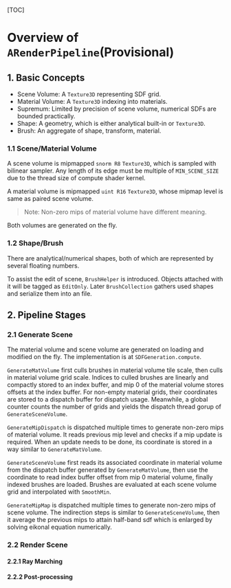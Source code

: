 ﻿[TOC]

# Overview of `ARenderPipeline`(Provisional)
## 1. Basic Concepts
- Scene Volume: A `Texture3D` representing SDF grid.
- Material Volume: A `Texture3D` indexing into materials.
- Supremum: Limited by precision of scene volume, numerical SDFs are bounded practically.
- Shape: A geometry, which is either analytical built-in or `Texture3D`.
- Brush: An aggregate of shape, transform, material.

### 1.1 Scene/Material Volume
A scene volume is mipmapped `snorm R8` `Texture3D`, which is sampled with bilinear sampler. Any length of its edge must be multiple of `MIN_SCENE_SIZE` due to the thread size of compute shader kernel.

A material volume is mipmapped `uint R16` `Texture3D`, whose mipmap level is same as paired scene volume. 
>Note: Non-zero mips of material volume have different meaning.

Both volumes are generated on the fly.

### 1.2 Shape/Brush
There are analytical/numerical shapes, both of which are represented by several floating numbers.

To assist the edit of scene, `BrushHelper` is introduced. Objects attached with it will be tagged as `EditOnly`. Later `BrushCollection` gathers used shapes and serialize them into an file.

## 2. Pipeline Stages
### 2.1 Generate Scene
The material volume and scene volume are generated on loading and modified on the fly. The implementation is at `SDFGeneration.compute`.

`GenerateMatVolume` first culls brushes in material volume tile scale, then culls in material volume grid scale. Indices to culled brushes are linearly and compactly stored to an index buffer, and mip 0 of the material volume stores offsets at the index buffer.
For non-empty material grids, their coordinates are stored to a dispatch buffer for dispatch usage. Meanwhile, a global counter counts the number of grids and yields the dispatch thread gorup of `GenerateSceneVolume`.

`GenerateMipDispatch` is dispatched multiple times to generate non-zero mips of material volume. It reads previous mip level and checks if a mip update is required. When an update needs to be done, its coordinate is stored in a way similar to `GenerateMatVolume`.

`GenerateSceneVolume` first reads its associated coordinate in material volume from the dispatch buffer generated by `GenerateMatVolume`, then use the coordinate to read index buffer offset from mip 0 material volume, finally indexed brushes are loaded.
Brushes are evaluated at each scene volume grid and interpolated with `SmoothMin`.

`GenerateMipMap` is dispatched multiple times to generate non-zero mips of scene volume. The indirection steps is similar to `GenerateSceneVolume`, then it average the previous mips to attain half-band sdf which is enlarged by solving eikonal equation numerically.

### 2.2 Render Scene

#### 2.2.1 Ray Marching

#### 2.2.2 Post-processing
